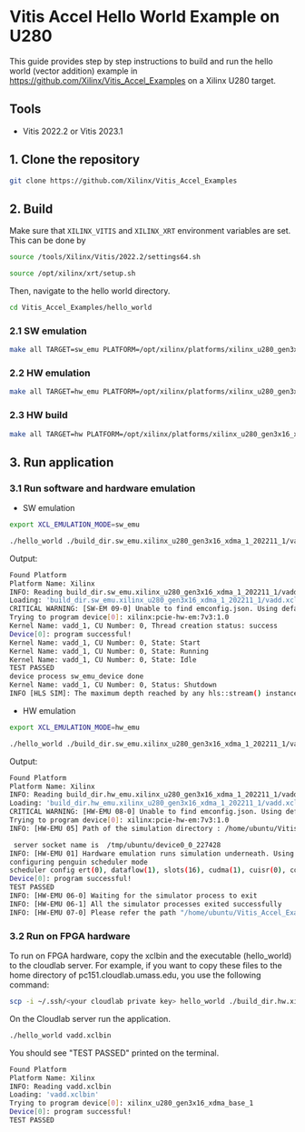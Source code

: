 # Vitis Accel Hello World Example on U280

This guide provides step by step instructions to build and run the hello world (vector addition) example in https://github.com/Xilinx/Vitis_Accel_Examples on a Xilinx U280 target. 

## Tools

- Vitis 2022.2 or Vitis 2023.1

## 1. Clone the repository

```bash
git clone https://github.com/Xilinx/Vitis_Accel_Examples
```

## 2. Build

Make sure that ```XILINX_VITIS``` and ```XILINX_XRT``` environment variables are set. This can be done by

```bash
source /tools/Xilinx/Vitis/2022.2/settings64.sh
```

```bash
source /opt/xilinx/xrt/setup.sh
```

Then, navigate to the hello world directory.

```bash
cd Vitis_Accel_Examples/hello_world
```

### 2.1 SW emulation

```bash
make all TARGET=sw_emu PLATFORM=/opt/xilinx/platforms/xilinx_u280_gen3x16_xdma_1_202211_1/xilinx_u280_gen3x16_xdma_1_202211_1.xpfm
```

### 2.2 HW emulation

```bash
make all TARGET=hw_emu PLATFORM=/opt/xilinx/platforms/xilinx_u280_gen3x16_xdma_1_202211_1/xilinx_u280_gen3x16_xdma_1_202211_1.xpfm
```

### 2.3 HW build

```bash
make all TARGET=hw PLATFORM=/opt/xilinx/platforms/xilinx_u280_gen3x16_xdma_1_202211_1/xilinx_u280_gen3x16_xdma_1_202211_1.xpfm
```


## 3. Run application

### 3.1 Run software and hardware emulation

- SW emulation 

```bash
export XCL_EMULATION_MODE=sw_emu
```

```bash
./hello_world ./build_dir.sw_emu.xilinx_u280_gen3x16_xdma_1_202211_1/vadd.xclbin
```

Output:

```bash
Found Platform
Platform Name: Xilinx
INFO: Reading build_dir.sw_emu.xilinx_u280_gen3x16_xdma_1_202211_1/vadd.xclbin
Loading: 'build_dir.sw_emu.xilinx_u280_gen3x16_xdma_1_202211_1/vadd.xclbin'
CRITICAL WARNING: [SW-EM 09-0] Unable to find emconfig.json. Using default device "xilinx:pcie-hw-em:7v3:1.0"
Trying to program device[0]: xilinx:pcie-hw-em:7v3:1.0
Kernel Name: vadd_1, CU Number: 0, Thread creation status: success
Device[0]: program successful!
Kernel Name: vadd_1, CU Number: 0, State: Start
Kernel Name: vadd_1, CU Number: 0, State: Running
Kernel Name: vadd_1, CU Number: 0, State: Idle
TEST PASSED
device process sw_emu_device done
Kernel Name: vadd_1, CU Number: 0, Status: Shutdown
INFO [HLS SIM]: The maximum depth reached by any hls::stream() instance in the design is 256
```

- HW emulation 

```bash
export XCL_EMULATION_MODE=hw_emu
```

```bash
./hello_world ./build_dir.sw_emu.xilinx_u280_gen3x16_xdma_1_202211_1/vadd.xclbin
```

Output:
```bash
Found Platform
Platform Name: Xilinx
INFO: Reading build_dir.hw_emu.xilinx_u280_gen3x16_xdma_1_202211_1/vadd.xclbin
Loading: 'build_dir.hw_emu.xilinx_u280_gen3x16_xdma_1_202211_1/vadd.xclbin'
CRITICAL WARNING: [HW-EMU 08-0] Unable to find emconfig.json. Using default device "xilinx:pcie-hw-em:7v3:1.0"
Trying to program device[0]: xilinx:pcie-hw-em:7v3:1.0
INFO: [HW-EMU 05] Path of the simulation directory : /home/ubuntu/Vitis_Accel_Examples/hello_world/.run/227428/hw_em/device0/binary_0/behav_waveform/xsim

 server socket name is	/tmp/ubuntu/device0_0_227428
INFO: [HW-EMU 01] Hardware emulation runs simulation underneath. Using a large data set will result in long simulation times. It is recommended that a small dataset is used for faster execution. The flow uses approximate models for Global memories and interconnect and hence the performance data generated is approximate.
configuring penguin scheduler mode
scheduler config ert(0), dataflow(1), slots(16), cudma(1), cuisr(0), cdma(0), cus(1)
Device[0]: program successful!
TEST PASSED
INFO: [HW-EMU 06-0] Waiting for the simulator process to exit
INFO: [HW-EMU 06-1] All the simulator processes exited successfully
INFO: [HW-EMU 07-0] Please refer the path "/home/ubuntu/Vitis_Accel_Examples/hello_world/.run/227428/hw_em/device0/binary_0/behav_waveform/xsim/simulate.log" for more detailed simulation infos, errors and warnings.
```

### 3.2 Run on FPGA hardware

To run on FPGA hardware, copy the xclbin and the executable (hello_world) to the cloudlab server. For example, if you want to copy these files to the home directory of pc151.cloudlab.umass.edu, you use the following command:

```bash
scp -i ~/.ssh/<your cloudlab private key> hello_world ./build_dir.hw.xilinx_u280_gen3x16_xdma_1_202211_1/vadd.xclbin <your user name>@pc151.cloudlab.umass.edu:~
```

On the Cloudlab server run the application.

```bash
./hello_world vadd.xclbin
```
You should see "TEST PASSED" printed on the terminal.

```bash
Found Platform
Platform Name: Xilinx
INFO: Reading vadd.xclbin
Loading: 'vadd.xclbin'
Trying to program device[0]: xilinx_u280_gen3x16_xdma_base_1
Device[0]: program successful!
TEST PASSED
```
